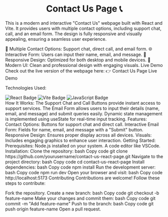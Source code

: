 <h1 align="center">Contact Us Page 📞</h1>
This is a modern and interactive "Contact Us" webpage built with React and Vite. It provides users with multiple contact options, including support chat, call, and an email form. The design is fully responsive and visually appealing, ensuring a seamless user experience.

💬 Multiple Contact Options: Support chat, direct call, and email form.
🌐 Interactive Form: Users can input their name, email, and message.
📱 Responsive Design: Optimized for both desktop and mobile devices.
🎨 Modern UI: Clean and professional design with engaging visuals.
Live Demo
Check out the live version of the webpage here:
👉 Contact Us Page Live Demo

Technologies Used:
<div> <img src="https://img.shields.io/badge/React-blue?style=for-the-badge&logo=react&logoColor=white" alt="React Badge"/> <img src="https://img.shields.io/badge/Vite-purple?style=for-the-badge&logo=vite&logoColor=white" alt="Vite Badge"/> <img src="https://img.shields.io/badge/JavaScript-yellow?style=for-the-badge&logo=javascript&logoColor=white" alt="JavaScript Badge"/> </div>
How It Works:
The Support Chat and Call Buttons provide instant access to support services.
The Email Form allows users to input their details (name, email, and message) and submit queries easily.
Dynamic state management is implemented using useState for real-time input tracking.
Features:
Contact Options: Buttons for support chat and direct call.
Interactive Email Form: Fields for name, email, and message with a "Submit" button.
Responsive Design: Ensures proper display across all devices.
Visuals: Includes engaging graphics to enhance user interaction.
Getting Started:
Prerequisites:
Node.js installed on your system.
A code editor like VSCode.
Installation:
Clone the repository:
bash
Copy code
git clone https://github.com/yourusername/contact-us-react-page.git
Navigate to the project directory:
bash
Copy code
cd contact-us-react-page
Install dependencies:
bash
Copy code
npm install
Run the development server:
bash
Copy code
npm run dev
Open your browser and visit:
bash
Copy code
http://localhost:5173
Contributing
Contributions are welcome! Follow these steps to contribute:

Fork the repository.
Create a new branch:
bash
Copy code
git checkout -b feature-name
Make your changes and commit them:
bash
Copy code
git commit -m "Add feature-name"
Push to the branch:
bash
Copy code
git push origin feature-name
Open a pull request.
